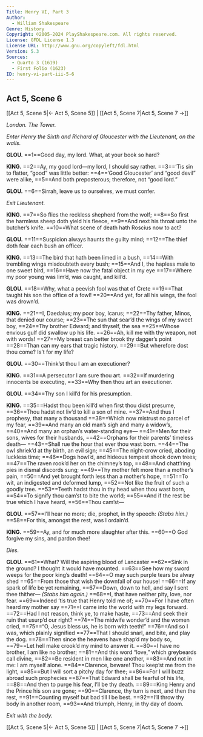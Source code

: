 ```yaml
---
Title: Henry VI, Part 3
Author: 
  - William Shakespeare
Genre: History
Copyright: ©2005-2024 PlayShakespeare.com. All rights reserved.
License: GFDL License 1.3
License URL: http://www.gnu.org/copyleft/fdl.html
Version: 5.3
Sources:
  - Quarto 3 (1619)
  - First Folio (1623)
ID: henry-vi-part-iii-5-6
---
```


## Act 5, Scene 6
[[Act 5, Scene 5|← Act 5, Scene 5]] | [[Act 5, Scene 7|Act 5, Scene 7 →]]

*London. The Tower.*

*Enter Henry the Sixth and Richard of Gloucester with the Lieutenant, on the walls.*

**GLOU.**
==1==Good day, my lord. What, at your book so hard?

**KING.**
==2==Ay, my good lord—my lord, I should say rather.
==3==’Tis sin to flatter, “good” was little better:
==4==‘Good Gloucester’ and “good devil” were alike,
==5==And both preposterous; therefore, not “good lord.”

**GLOU.**
==6==Sirrah, leave us to ourselves, we must confer.

*Exit Lieutenant.*

**KING.**
==7==So flies the reckless shepherd from the wolf;
==8==So first the harmless sheep doth yield his fleece,
==9==And next his throat unto the butcher’s knife.
==10==What scene of death hath Roscius now to act?

**GLOU.**
==11==Suspicion always haunts the guilty mind;
==12==The thief doth fear each bush an officer.

**KING.**
==13==The bird that hath been limed in a bush,
==14==With trembling wings misdoubteth every bush;
==15==And I, the hapless male to one sweet bird,
==16==Have now the fatal object in my eye
==17==Where my poor young was lim’d, was caught, and kill’d.

**GLOU.**
==18==Why, what a peevish fool was that of Crete
==19==That taught his son the office of a fowl!
==20==And yet, for all his wings, the fool was drown’d.

**KING.**
==21==I, Daedalus; my poor boy, Icarus;
==22==Thy father, Minos, that denied our course;
==23==The sun that sear’d the wings of my sweet boy,
==24==Thy brother Edward; and thyself, the sea
==25==Whose envious gulf did swallow up his life.
==26==Ah, kill me with thy weapon, not with words!
==27==My breast can better brook thy dagger’s point
==28==Than can my ears that tragic history.
==29==But wherefore dost thou come? Is’t for my life?

**GLOU.**
==30==Think’st thou I am an executioner?

**KING.**
==31==A persecutor I am sure thou art.
==32==If murdering innocents be executing,
==33==Why then thou art an executioner.

**GLOU.**
==34==Thy son I kill’d for his presumption.

**KING.**
==35==Hadst thou been kill’d when first thou didst presume,
==36==Thou hadst not liv’d to kill a son of mine.
==37==And thus I prophesy, that many a thousand
==38==Which now mistrust no parcel of my fear,
==39==And many an old man’s sigh and many a widow’s,
==40==And many an orphan’s water-standing eye⁠—
==41==Men for their sons, wives for their husbands,
==42==Orphans for their parents’ timeless death⁠—
==43==Shall rue the hour that ever thou wast born.
==44==The owl shriek’d at thy birth, an evil sign;
==45==The night-crow cried, aboding luckless time;
==46==Dogs howl’d, and hideous tempest shook down trees;
==47==The raven rook’d her on the chimney’s top,
==48==And chatt’ring pies in dismal discords sung;
==49==Thy mother felt more than a mother’s pain,
==50==And yet brought forth less than a mother’s hope,
==51==To wit, an indigested and deformed lump,
==52==Not like the fruit of such a goodly tree.
==53==Teeth hadst thou in thy head when thou wast born,
==54==To signify thou cam’st to bite the world;
==55==And if the rest be true which I have heard,
==56==Thou cam’st⁠—

**GLOU.**
==57==I’ll hear no more; die, prophet, in thy speech:
*(Stabs him.)*
==58==For this, amongst the rest, was I ordain’d.

**KING.**
==59==Ay, and for much more slaughter after this.
==60==O God forgive my sins, and pardon thee!

*Dies.*

**GLOU.**
==61==What? Will the aspiring blood of Lancaster
==62==Sink in the ground? I thought it would have mounted.
==63==See how my sword weeps for the poor king’s death!
==64==O may such purple tears be alway shed
==65==From those that wish the downfall of our house!
==66==If any spark of life be yet remaining,
==67==Down, down to hell, and say I sent thee thither⁠—
*(Stabs him again.)*
==68==I, that have neither pity, love, nor fear.
==69==Indeed ’tis true that Henry told me of;
==70==For I have often heard my mother say
==71==I came into the world with my legs forward.
==72==Had I not reason, think ye, to make haste,
==73==And seek their ruin that usurp’d our right?
==74==The midwife wonder’d and the women cried,
==75==“O, Jesus bless us, he is born with teeth!”
==76==And so I was, which plainly signified
==77==That I should snarl, and bite, and play the dog.
==78==Then since the heavens have shap’d my body so,
==79==Let hell make crook’d my mind to answer it.
==80==I have no brother, I am like no brother;
==81==And this word “love,” which greybeards call divine,
==82==Be resident in men like one another,
==83==And not in me: I am myself alone.
==84==Clarence, beware! Thou keep’st me from the light,
==85==But I will sort a pitchy day for thee;
==86==For I will buzz abroad such prophecies
==87==That Edward shall be fearful of his life,
==88==And then to purge his fear, I’ll be thy death.
==89==King Henry and the Prince his son are gone;
==90==Clarence, thy turn is next, and then the rest,
==91==Counting myself but bad till I be best.
==92==I’ll throw thy body in another room,
==93==And triumph, Henry, in thy day of doom.

*Exit with the body.*

[[Act 5, Scene 5|← Act 5, Scene 5]] | [[Act 5, Scene 7|Act 5, Scene 7 →]]